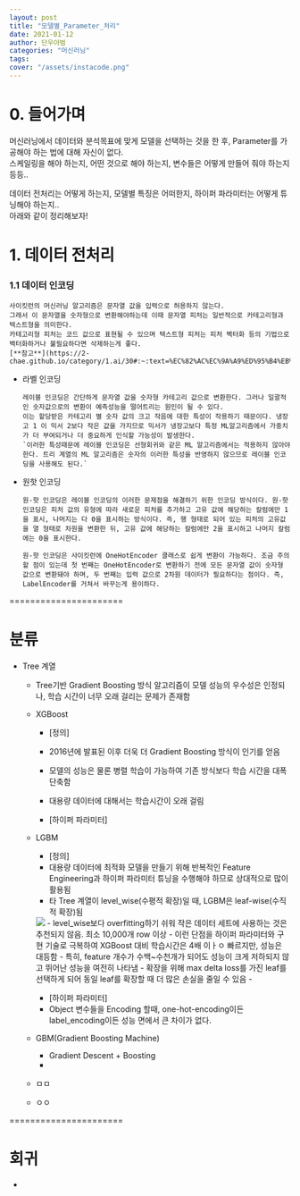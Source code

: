 ```yaml
---
layout: post
title: "모델별_Parameter_처리"
date: 2021-01-12
author: 단우아범
categories: "머신러닝"
tags:	
cover: "/assets/instacode.png"
---
```



# 0. 들어가며  
머신러닝에서 데이터와 분석목표에 맞게 모델을 선택하는 것을 한 후, Parameter를 가공해야 하는 법에 대해 자신이 없다.  
스케일링을 해야 하는지, 어떤 것으로 해야 하는지, 변수들은 어떻게 만들어 줘야 하는지 등등..  

데이터 전처리는 어떻게 하는지, 모델별 특징은 어떠한지, 하이퍼 파라미터는 어떻게 튜닝해야 하는지..  
아래와 같이 정리해보자!  

# 1. 데이터 전처리  

### 1.1 데이터 인코딩  
```
사이킷런의 머신러닝 알고리즘은 문자열 값을 입력으로 허용하지 않는다.  
그래서 이 문자열을 숫자형으로 변환해야하는데 이때 문자열 피처는 일반적으로 카테고리형과 텍스트형을 의미한다.  
카테고리형 피처는 코드 값으로 표현될 수 있으며 텍스트형 피처는 피처 벡터화 등의 기법으로 벡터화하거나 불필요하다면 삭제하는게 좋다.  
[**참고**](https://2-chae.github.io/category/1.ai/30#:~:text=%EC%82%AC%EC%9A%A9%ED%95%B4%EB%8F%84%20%EB%90%9C%EB%8B%A4.-,One%2Dhot%20Encoding,%EC%9D%84%20%ED%91%9C%EC%8B%9C%ED%95%98%EB%8A%94%20%EB%B0%A9%EC%8B%9D%EC%9D%B4%EB%8B%A4.)
```

  - 라벨 인코딩  
    ```
    레이블 인코딩은 간단하게 문자열 값을 숫자형 카테고리 값으로 변환한다. 그러나 일괄적인 숫자값으로의 변환이 예측성능을 떨어트리는 원인이 될 수 있다. 
    이는 할당받은 카테고리 별 숫자 값의 크고 작음에 대한 특성이 작용하기 때문이다. 냉장고 1 이 믹서 2보다 작은 값을 가지므로 믹서가 냉장고보다 특정 ML알고리즘에서 가중치가 더 부여되거나 더 중요하게 인식할 가능성이 발생한다. 
    `이러한 특성때문에 레이블 인코딩은 선형회귀와 같은 ML 알고리즘에서는 적용하지 않아야한다. 트리 계열의 ML 알고리즘은 숫자의 이러한 특성을 반영하지 않으므로 레이블 인코딩을 사용해도 된다.`
    ```
  - 원핫 인코딩  
    ```
    원-핫 인코딩은 레이블 인코딩의 이러한 문제점을 해결하기 위한 인코딩 방식이다. 원-핫 인코딩은 피처 값의 유형에 따라 새로운 피처를 추가하고 고유 값에 해당하는 칼럼에만 1을 표시, 나머지는 다 0을 표시하는 방식이다. 즉, 행 형태로 되어 있는 피처의 고유값을 열 형태로 차원을 변환한 뒤, 고유 값에 해당하는 칼럼에만 2을 표시하고 나머지 칼럼에는 0을 표시한다.
    
    원-핫 인코딩은 사이킷런에 OneHotEncoder 클래스로 쉽게 변환이 가능하다. 조금 주의할 점이 있는데 첫 번째는 OneHotEncoder로 변환하기 전에 모든 문자열 값이 숫자형 값으로 변환돼야 하며, 두 번째는 입력 값으로 2차원 데이터가 필요하다는 점이다. 즉, LabelEncoder를 거쳐서 바꾸는게 용이하다.
    ```
      

======================

# 분류  
  - Tree 계열  
    - Tree기반 Gradient Boosting 방식 알고리즘이 모델 성능의 우수성은 인정되나, 학습 시간이 너무 오래 걸리는 문제가 존재함  
    - XGBoost  
      - [정의]  
      - 2016년에 발표된 이후 더욱 더 Gradient Boosting 방식이 인기를 얻음  
      - 모델의 성능은 물론 병렬 학습이 가능하여 기존 방식보다 학습 시간을 대폭 단축함  
      - 대용량 데이터에 대해서는 학습시간이 오래 걸림  
      
      - [하이퍼 파라미터]  
      
      
    - LGBM  
      - [정의]  
      - 대용량 데이터에 최적화 모델을 만들기 위해 반복적인 Feature Engineering과 하이퍼 파라미터 튜닝을 수행해야 하므로 상대적으로 많이 활용됨  
      - 타 Tree 계열이 level_wise(수평적 확장)일 때, LGBM은 leaf-wise(수직적 확장)됨  
      <img src = "https://user-images.githubusercontent.com/59005950/104281477-eb35fc00-54f0-11eb-9902-4d156bac82c3.jpg">  
      - level_wise보다 overfitting하기 쉬워 작은 데이터 세트에 사용하는 것은 추천되지 않음. 최소 10,000개 row 이상  
      - 이런 단점을 하이퍼 파라미터와 구현 기술로 극복하여 XGBoost 대비 학습시간은 4배 이ㅏㅇ 빠르지만, 성능은 대등함  
      - 특히, feature 개수가 수백~수천개가 되어도 성능이 크게 저하되지 않고 뛰어난 성능을 여전히 나타냄  
      - 확장을 위해 max delta loss를 가진 leaf를 선택하게 되어 동일 leaf를 확장할 때 더 많은 손실을 줄일 수 있음  
      - <https://nurilee.com/lightgbm-definition-parameter-tuning/>  

      - [하이퍼 파라미터]
      - Object 변수들을 Encoding 할때, one-hot-encoding이든 label_encoding이든 성능 면에서 큰 차이가 없다.  
      
    - GBM(Gradient Boosting Machine)  
      - Gradient Descent + Boosting  
      - 
      
      
    - ㅁㅁ  
    - ㅇㅇ  
    
======================    
    
# 회귀
  - 
